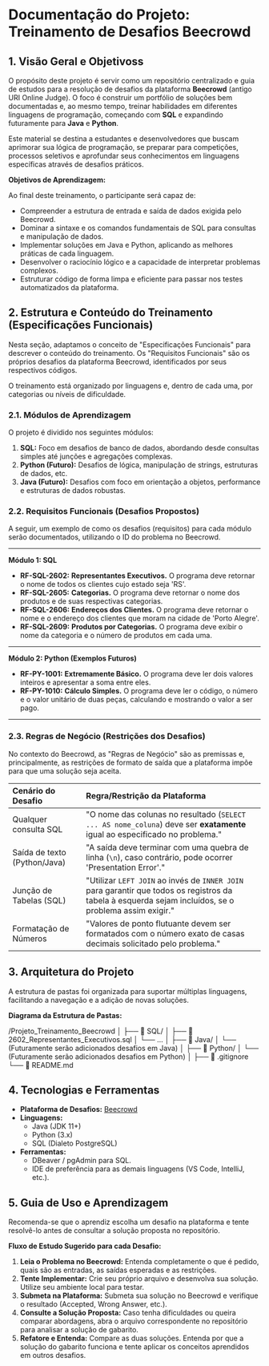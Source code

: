 # **Documentação do Projeto: Treinamento de Desafios Beecrowd**

## 1. Visão Geral e Objetivoss

O propósito deste projeto é servir como um repositório centralizado e guia de estudos para a resolução de desafios da plataforma **Beecrowd** (antigo URI Online Judge). O foco é construir um portfólio de soluções bem documentadas e, ao mesmo tempo, treinar habilidades em diferentes linguagens de programação, começando com **SQL** e expandindo futuramente para **Java** e **Python**.

Este material se destina a estudantes e desenvolvedores que buscam aprimorar sua lógica de programação, se preparar para competições, processos seletivos e aprofundar seus conhecimentos em linguagens específicas através de desafios práticos.

**Objetivos de Aprendizagem:**

Ao final deste treinamento, o participante será capaz de:
* Compreender a estrutura de entrada e saída de dados exigida pelo Beecrowd.
* Dominar a sintaxe e os comandos fundamentais de SQL para consultas e manipulação de dados.
* Implementar soluções em Java e Python, aplicando as melhores práticas de cada linguagem.
* Desenvolver o raciocínio lógico e a capacidade de interpretar problemas complexos.
* Estruturar código de forma limpa e eficiente para passar nos testes automatizados da plataforma.

## 2. Estrutura e Conteúdo do Treinamento (Especificações Funcionais)

Nesta seção, adaptamos o conceito de "Especificações Funcionais" para descrever o conteúdo do treinamento. Os "Requisitos Funcionais" são os próprios desafios da plataforma Beecrowd, identificados por seus respectivos códigos.

O treinamento está organizado por linguagens e, dentro de cada uma, por categorias ou níveis de dificuldade.

### 2.1. Módulos de Aprendizagem

O projeto é dividido nos seguintes módulos:
1.  **SQL:** Foco em desafios de banco de dados, abordando desde consultas simples até junções e agregações complexas.
2.  **Python (Futuro):** Desafios de lógica, manipulação de strings, estruturas de dados, etc.
3.  **Java (Futuro):** Desafios com foco em orientação a objetos, performance e estruturas de dados robustas.

### 2.2. Requisitos Funcionais (Desafios Propostos)

A seguir, um exemplo de como os desafios (requisitos) para cada módulo serão documentados, utilizando o ID do problema no Beecrowd.

---
**Módulo 1: SQL**

* **RF-SQL-2602:** **Representantes Executivos.** O programa deve retornar o nome de todos os clientes cujo estado seja 'RS'.
* **RF-SQL-2605:** **Categorias.** O programa deve retornar o nome dos produtos e de suas respectivas categorias.
* **RF-SQL-2606:** **Endereços dos Clientes.** O programa deve retornar o nome e o endereço dos clientes que moram na cidade de 'Porto Alegre'.
* **RF-SQL-2609:** **Produtos por Categorias.** O programa deve exibir o nome da categoria e o número de produtos em cada uma.

---
**Módulo 2: Python (Exemplos Futuros)**

* **RF-PY-1001:** **Extremamente Básico.** O programa deve ler dois valores inteiros e apresentar a soma entre eles.
* **RF-PY-1010:** **Cálculo Simples.** O programa deve ler o código, o número e o valor unitário de duas peças, calculando e mostrando o valor a ser pago.

---

### 2.3. Regras de Negócio (Restrições dos Desafios)

No contexto do Beecrowd, as "Regras de Negócio" são as premissas e, principalmente, as restrições de formato de saída que a plataforma impõe para que uma solução seja aceita.

| Cenário do Desafio | Regra/Restrição da Plataforma |
| :--- | :--- |
| Qualquer consulta SQL | "O nome das colunas no resultado (`SELECT ... AS nome_coluna`) deve ser **exatamente** igual ao especificado no problema." |
| Saída de texto (Python/Java) | "A saída deve terminar com uma quebra de linha (`\n`), caso contrário, pode ocorrer 'Presentation Error'." |
| Junção de Tabelas (SQL) | "Utilizar `LEFT JOIN` ao invés de `INNER JOIN` para garantir que todos os registros da tabela à esquerda sejam incluídos, se o problema assim exigir." |
| Formatação de Números | "Valores de ponto flutuante devem ser formatados com o número exato de casas decimais solicitado pelo problema." |

## 3. Arquitetura do Projeto

A estrutura de pastas foi organizada para suportar múltiplas linguagens, facilitando a navegação e a adição de novas soluções.

**Diagrama da Estrutura de Pastas:**

/Projeto_Treinamento_Beecrowd
│
├── 📁 SQL/
│   ├── 📄 2602_Representantes_Executivos.sql
│   └── ...
│
├── 📁 Java/
│   └── (Futuramente serão adicionados desafios em Java)
│
├── 📁 Python/
│   └── (Futuramente serão adicionados desafios em Python)
│
├── 📄 .gitignore
└── 📄 README.md


## 4. Tecnologias e Ferramentas

* **Plataforma de Desafios:** [Beecrowd](https://www.beecrowd.com.br/)
* **Linguagens:**
    * Java (JDK 11+)
    * Python (3.x)
    * SQL (Dialeto PostgreSQL)
* **Ferramentas:**
    * DBeaver / pgAdmin para SQL.
    * IDE de preferência para as demais linguagens (VS Code, IntelliJ, etc.).

## 5. Guia de Uso e Aprendizagem

Recomenda-se que o aprendiz escolha um desafio na plataforma e tente resolvê-lo antes de consultar a solução proposta no repositório.

**Fluxo de Estudo Sugerido para cada Desafio:**
1.  **Leia o Problema no Beecrowd:** Entenda completamente o que é pedido, quais são as entradas, as saídas esperadas e as restrições.
2.  **Tente Implementar:** Crie seu próprio arquivo e desenvolva sua solução. Utilize seu ambiente local para testar.
3.  **Submeta na Plataforma:** Submeta sua solução no Beecrowd e verifique o resultado (Accepted, Wrong Answer, etc.).
4.  **Consulte a Solução Proposta:** Caso tenha dificuldades ou queira comparar abordagens, abra o arquivo correspondente no repositório para analisar a solução de gabarito.
5.  **Refatore e Entenda:** Compare as duas soluções. Entenda por que a solução do gabarito funciona e tente aplicar os conceitos aprendidos em outros desafios.

